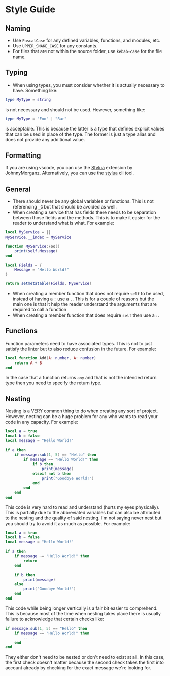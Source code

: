 # Style Guide
## Naming
- Use `PascalCase` for any defined variables, functions, and modules, etc.
- Use `UPPER_SNAKE_CASE` for any constants.
- For files that are not within the source folder, use `kebab-case` for the file name.

## Typing
- When using types, you must consider whether it is actually necessary to have. Something like:
```lua
type MyType = string
```
is not necessary and should not be used. However, something like:
```lua
type MyType = "Foo" | "Bar"
```
is acceptable. This is because the latter is a type that defines explicit values that can be used in place of the type. The former is just a type alias and does not provide any additional value.

## Formatting
If you are using vscode, you can use the [Stylua](https://marketplace.visualstudio.com/items?itemName=JohnnyMorganz.stylua) extension by JohnnyMorganz. Alternatively, you can use the [stylua](https://github.com/JohnnyMorganz/StyLua) cli tool.

## General
- There should never be any global variables or functions. This is not referencing `_G` but that should be avoided as well.
- When creating a service that has fields there needs to be separation between those fields and the methods. This is to make it easier for the reader to understand what is what. For example:
```lua
local MyService = {}
MyService.__index = MyService

function MyService:Foo()
	print(self.Message)
end

local Fields = {
	Message = "Hello World!"
}

return setmetatable(Fields, MyService)
```
- When creating a member function that does not require `self` to be used, instead of having a `:` use a `.`. This is for a couple of reasons but the main one is that it help the reader understand the arguments that are required to call a function
- When creating a member function that does require `self` then use a `:`.

## Functions
Function parameters need to have associated types. This is not to just satisfy the linter but to also reduce confusion in the future. For example:
```lua
local function Add(A: number, A: number)
	return A + B
end
```
In the case that a function returns `any` and that is not the intended return type then you need to specify the return type.

## Nesting
Nesting is a VERY common thing to do when creating any sort of project. However, nesting can be a huge problem for any who wants to read your code in any capacity. For example:
```lua
local a = true
local b = false
local message = "Hello World!"

if a then
	if message:sub(1, 5) == "Hello" then
		if message == "Hello World!" then
			if b then
				print(message)
			elseif not b then
				print("Goodbye World!")
			end
		end
	end
end
```

This code is very hard to read and understand (hurts my eyes physically). This is partially due to the abbreviated variables but can also be attributed to the nesting and the quality of said nesting. I'm not saying never nest but you should try to avoid it as much as possible. For example:
```lua
local a = true
local b = false
local message = "Hello World!"

if a then
	if message ~= "Hello World!" then
		return
	end

	if b then
		print(message)
	else
		print("Goodbye World!")
	end
end
```

This code while being longer vertically is a fair bit easier to comprehend. This is because most of the time when nesting takes place there is usually failure to acknowledge that certain checks like:
```lua
if message:sub(1, 5) == "Hello" then
	if message == "Hello World!" then
		-- ...
	end
end
```
They either don't need to be nested or don't need to exist at all. In this case, the first check doesn't matter because the second check takes the first into account already by checking for the exact message we're looking for.